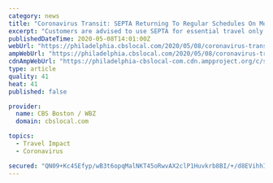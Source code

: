 ```yaml
---
category: news
title: "Coronavirus Transit: SEPTA Returning To Regular Schedules On Most Transit Services Starting May 17"
excerpt: "Customers are advised to use SEPTA for essential travel only and are strongly encouraged to wear face masks and coverings."
publishedDateTime: 2020-05-08T14:01:00Z
webUrl: "https://philadelphia.cbslocal.com/2020/05/08/coronavirus-transit-septa-returning-to-regular-schedules-on-most-transit-services-starting-may-17/"
ampWebUrl: "https://philadelphia.cbslocal.com/2020/05/08/coronavirus-transit-septa-returning-to-regular-schedules-on-most-transit-services-starting-may-17/amp/"
cdnAmpWebUrl: "https://philadelphia-cbslocal-com.cdn.ampproject.org/c/s/philadelphia.cbslocal.com/2020/05/08/coronavirus-transit-septa-returning-to-regular-schedules-on-most-transit-services-starting-may-17/amp/"
type: article
quality: 41
heat: 41
published: false

provider:
  name: CBS Boston / WBZ
  domain: cbslocal.com

topics:
  - Travel Impact
  - Coronavirus

secured: "QN09+Kc4SEfyp/wB3t6opqMalNKT45oRwvAX2clP1Huvkrb8BI/+/d8EVihhIniZSv0wEPDJi2k85/VQHS8AtKNIcTs0SVbyeaVScbJO7fA/gCwyPSC6AoVMG536BXn+aBRtNusk0IsYaTdR0dXRrg2JoKs3eOMvXQ+wJnKMRA9w4RSy4Y0KTDbXfYYilqQhiHaQxLFcIzM60hQtjpYrzTPszL4Ryxh7MnRcn5sQs5/OsS27g9Dx66lOyvVSDbIdh60WSVZr0udX6TBs4NEN118iDnSajUOkjZTv57rsJwfTk7ULyoyU6ImDL9LLMlnHC3+RNpX89h/sW6XH+YhHKIpbqHj34vQppfji20uLrznPG3lMAghyUcKVgomP/lRo0mt/NccIqZNjOkn2BRJZpt3/GF1fRTwomNJ7FARtDl7uR/m3Fd+KR0oNyLJtoWhn9BfAxz03s8dcWYsvAlnXn6khXsJFO80Of9C0X7QR0VE=;i2lQ+NMs8sVQeT5M2bWBkA=="
---
```


